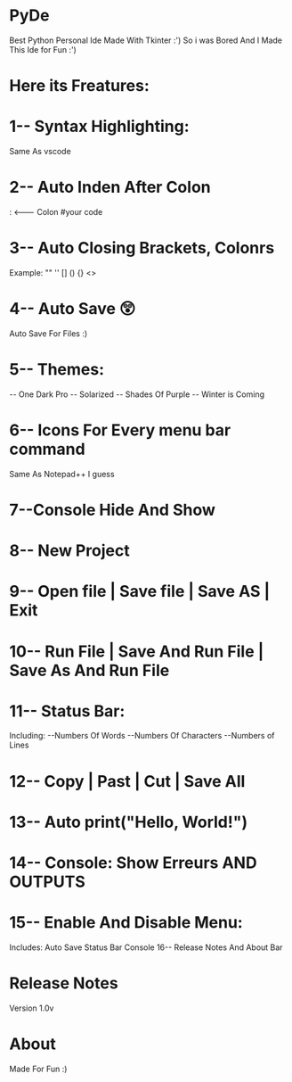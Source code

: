 # PyDe

Best Python Personal Ide Made With Tkinter :')
So i was Bored
And I Made This Ide
for Fun :')
# Here its Freatures:
# 1-- Syntax Highlighting:
  Same As vscode
# 2-- Auto Inden After Colon
  :   <--- Colon
    #your code
# 3-- Auto Closing Brackets, Colonrs
  Example: "" '' [] () {} <>
# 4-- Auto Save 😲
  Auto Save For Files :)
# 5-- Themes:
-- One Dark Pro
-- Solarized
-- Shades Of Purple
-- Winter is Coming
# 6-- Icons For Every menu bar command
  Same As Notepad++ I guess
# 7--Console Hide And Show
# 8-- New Project
# 9-- Open file | Save file | Save AS | Exit
# 10-- Run File | Save And Run File | Save As And Run File
# 11-- Status Bar:
  Including:
--Numbers Of Words
--Numbers Of Characters
--Numbers of Lines
# 12-- Copy | Past | Cut | Save All
# 13-- Auto print("Hello, World!")
# 14-- Console: Show Erreurs AND OUTPUTS
# 15-- Enable And Disable Menu:
  Includes:
Auto Save
Status Bar
Console
16-- Release Notes And About Bar
# Release Notes
  Version 1.0v
# About
  Made For Fun :)
